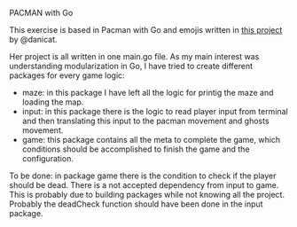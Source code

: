 PACMAN with Go

This exercise is based in Pacman with Go and emojis written in [this project](https://github.com/danicat/pacgo) by @danicat.

Her project is all written in one main.go file. As my main interest was understanding modularization in Go, I have tried to create different packages for every game logic:

- maze: in this package I have left all the logic for printig the maze and loading the map.
- input: in this package there is the logic to read player input from terminal and then translating this input to the pacman movement and ghosts movement.
- game: this package contains all the meta to complete the game, which conditions should be accomplished to finish the game and the configuration.

To be done:
in package game there is the condition to check if the player should be dead. There is a not accepted dependency from input to game. This is probably due to building packages while not knowing all the project. Probably the deadCheck function should have been done in the input package.
